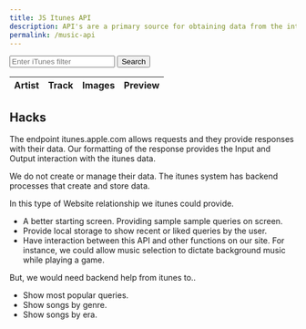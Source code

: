 ```yaml
---
title: JS Itunes API
description: API's are a primary source for obtaining data from the internet.  There is imformation in API's for almost any interest.
permalink: /music-api
---
```


<!-- Input box and button for filter -->
<div>
  <input type="text" id="filterInput" placeholder="Enter iTunes filter">
  <button onclick="fetchDataWithSave()">Search</button>
</div>

<!-- Suggestions will appear here -->
<div id="suggestions" style="margin: 10px 0;"></div>
<!-- Recent searches will appear here -->
<div id="recentSearches" style="margin: 10px 0;"></div>

<!-- HTML table fragment for page -->
<table>
  <thead>
    <tr>
      <th>Artist</th>
      <th>Track</th>
      <th>Images</th>
      <th>Preview</th>
    </tr>
  </thead>
  <tbody id="result">
    <!-- generated rows -->
  </tbody>
</table>

<script type="module">
  import { Requestor } from '{{site.baseurl}}/assets/js/itunes/api.js';
  import { Handler } from '{{site.baseurl}}/assets/js/itunes/handler.js';

  const API_URL = "https://itunes.apple.com";
  const requestor = new Requestor(API_URL);
  // Handler expects the id of the container it will render into
  const handler = new Handler("result");

  const resultContainer = document.getElementById("result");
  const suggestionsContainer = document.getElementById("suggestions");
  const recentSearchesContainer = document.getElementById("recentSearches");

  const staticSuggestions = [
    "Taylor Swift", "Drake", "The Beatles", 
    "Eminem", "Billie Eilish", "Coldplay", 
    "Kanye West", "Ariana Grande", "Ed Sheeran"
  ];

  // return suggestions that match the query (or all when query is empty)
  function getSuggestions(query) {
    if (!query) return staticSuggestions.slice();
    const q = query.toLowerCase();
    return staticSuggestions.filter(s => s.toLowerCase().includes(q));
  }

  // render all suggestion chips (initial view)
  function renderAllSuggestions() {
    suggestionsContainer.innerHTML = '';
    for (const s of staticSuggestions) {
      const btn = document.createElement('button');
      btn.innerText = s;
      btn.style.marginRight = '6px';
      btn.style.marginBottom = '6px';
      btn.className = 'suggest-chip';
      btn.onclick = () => {
        document.getElementById('filterInput').value = s;
        fetchDataWithSave(s);
        suggestionsContainer.innerHTML = '';
      };
      suggestionsContainer.appendChild(btn);
    }
  }

  // Show suggestions under input
  function showSuggestions(query) {
    suggestionsContainer.innerHTML = "";
    const matches = getSuggestions(query);
    if (!matches.length) return;
    for (const match of matches) {
      const btn = document.createElement("button");
      btn.innerText = match;
      btn.style.marginRight = "5px";
      btn.onclick = () => {
        document.getElementById("filterInput").value = match;
        fetchDataWithSave(match);
        suggestionsContainer.innerHTML = "";
      };
      suggestionsContainer.appendChild(btn);
    }
  }
  document.getElementById("filterInput").addEventListener("input", (e) => {
    showSuggestions(e.target.value);
  });

  // recent searches storage
  const RECENT_KEY = 'music_api_recent_searches';
  function loadRecentSearches() {
    try {
      const raw = localStorage.getItem(RECENT_KEY);
      if (!raw) return [];
      return JSON.parse(raw);
    } catch (e) { return []; }
  }
  function saveRecentSearch(term) {
    if (!term) return;
    const list = loadRecentSearches();
    const normalized = term.trim();
    // dedupe
    const idx = list.findIndex(x => x.toLowerCase() === normalized.toLowerCase());
    if (idx !== -1) list.splice(idx, 1);
    list.unshift(normalized);
    // limit history
    while (list.length > 10) list.pop();
    try { localStorage.setItem(RECENT_KEY, JSON.stringify(list)); } catch (e) { console.warn('Unable to save recent searches', e); }
    renderRecentSearches();
  }
  function renderRecentSearches() {
    if (!recentSearchesContainer) return;
    recentSearchesContainer.innerHTML = '';
    const list = loadRecentSearches();
    if (!list.length) return;
    const title = document.createElement('div');
    title.innerText = 'Recent searches:';
    title.style.marginBottom = '6px';
    recentSearchesContainer.appendChild(title);
    for (const s of list) {
      const btn = document.createElement('button');
      btn.innerText = s;
      btn.style.marginRight = '6px';
      btn.style.marginBottom = '6px';
      btn.onclick = () => fetchDataWithSave(s);
      recentSearchesContainer.appendChild(btn);
    }
    const clr = document.createElement('button');
    clr.innerText = 'Clear';
    clr.style.marginLeft = '8px';
    clr.onclick = () => { localStorage.removeItem(RECENT_KEY); renderRecentSearches(); };
    recentSearchesContainer.appendChild(clr);
  }

  // wrapper that saves search term then delegates
  async function fetchDataWithSave(term) {
    const t = (term || document.getElementById('filterInput').value || '').trim();
    if (!t) return;
    saveRecentSearch(t);
    try {
      const results = await requestor.search({ term: t, limit: 20 });
      // Use Handler's API to render results (we don't modify handler.js)
      handler.clearResults();
      handler.handleResponse(results);

      // Post-process created rows to link title to iTunes (trackViewUrl or collectionViewUrl)
      try {
        const rows = resultContainer.querySelectorAll('tr');
        results.results.forEach((item, idx) => {
          const tr = rows[idx];
          if (!tr) return;
          const titleCell = tr.children[1]; // handler renders: artist, title, image, preview
          if (!titleCell) return;
          const href = item.trackViewUrl || item.collectionViewUrl || '';
          const text = titleCell.textContent || item.trackName || item.collectionName || '';
          if (href) {
            titleCell.innerHTML = `<a href="${href}" target="_blank" rel="noopener noreferrer">${text}</a>`;
          }
        });
      } catch (err) {
        // ignore post-processing errors but log for debugging
        console.warn('Post-process linking failed', err);
      }

    } catch (e) {
      console.error("Search failed", e);
      handler.handleError(e);
    }
  }

  // render chips & recent on initial load
  document.addEventListener('DOMContentLoaded', () => { renderAllSuggestions(); renderRecentSearches(); });

  // allow Enter to trigger saved search
  document.getElementById('filterInput').addEventListener('keydown', (e) => { if (e.key === 'Enter') fetchDataWithSave(); });

  // tests
  runTests();
  async function runTests() {
    try {
      console.log("=== Test basic search ===");
      const result1 = await requestor.search({ term: 'jack johnson', limit: 10 });
      console.log("Basic search results:", result1);

      console.log("=== Test music specific search ===");
      const result2 = await requestor.searchMusic('taylor swift', { entity: 'album', limit: 5 });
      console.log("Music search results:", result2);

      console.log("=== Test advanced search ===");
      const result3 = await requestor.search({
        term: 'star wars',
        media: 'movie',
        country: 'US',
        limit: 25,
        explicit: 'No'
      });
      console.log("Advanced search results:", result3);
    } catch (error) {
      console.error('Test failed:', error);
    }
  }
</script>

## Hacks

The endpoint itunes.apple.com allows requests and they provide responses with their data.   Our formatting of the response provides the Input and Output interaction with the itunes data.  

We do not create or manage their data.  The itunes system has  backend processes that create and store data.  

In this type of Website relationship we itunes could provide.

- A better starting screen.  Providing sample sample queries on screen.
- Provide local storage to show recent or liked queries by the user.
- Have interaction between this API and other functions on our site.  For instance, we could allow music selection to dictate background music while playing a game.

But, we would need backend help from itunes to..

- Show most popular queries.
- Show songs by genre.
- Show songs by era.
